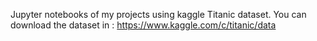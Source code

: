 Jupyter notebooks of my projects using kaggle Titanic dataset. You can download the dataset in : https://www.kaggle.com/c/titanic/data

